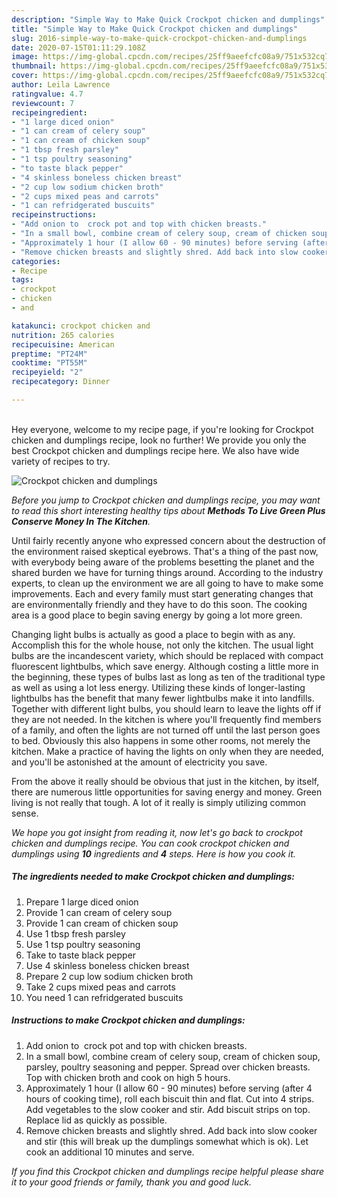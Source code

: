 ```yaml
---
description: "Simple Way to Make Quick Crockpot chicken and dumplings"
title: "Simple Way to Make Quick Crockpot chicken and dumplings"
slug: 2016-simple-way-to-make-quick-crockpot-chicken-and-dumplings
date: 2020-07-15T01:11:29.108Z
image: https://img-global.cpcdn.com/recipes/25ff9aeefcfc08a9/751x532cq70/crockpot-chicken-and-dumplings-recipe-main-photo.jpg
thumbnail: https://img-global.cpcdn.com/recipes/25ff9aeefcfc08a9/751x532cq70/crockpot-chicken-and-dumplings-recipe-main-photo.jpg
cover: https://img-global.cpcdn.com/recipes/25ff9aeefcfc08a9/751x532cq70/crockpot-chicken-and-dumplings-recipe-main-photo.jpg
author: Leila Lawrence
ratingvalue: 4.7
reviewcount: 7
recipeingredient:
- "1 large diced onion"
- "1 can cream of celery soup"
- "1 can cream of chicken soup"
- "1 tbsp fresh parsley"
- "1 tsp poultry seasoning"
- "to taste black pepper"
- "4 skinless boneless chicken breast"
- "2 cup low sodium chicken broth"
- "2 cups mixed peas and carrots"
- "1 can refridgerated buscuits"
recipeinstructions:
- "Add onion to  crock pot and top with chicken breasts."
- "In a small bowl, combine cream of celery soup, cream of chicken soup, parsley, poultry seasoning and pepper. Spread over chicken breasts. Top with chicken broth and cook on high 5 hours."
- "Approximately 1 hour (I allow 60 - 90 minutes) before serving (after 4 hours of cooking time), roll each biscuit thin and flat. Cut into 4 strips. Add vegetables to the slow cooker and stir. Add biscuit strips on top. Replace lid as quickly as possible."
- "Remove chicken breasts and slightly shred. Add back into slow cooker and stir (this will break up the dumplings somewhat which is ok). Let cook an additional 10 minutes and serve."
categories:
- Recipe
tags:
- crockpot
- chicken
- and

katakunci: crockpot chicken and 
nutrition: 265 calories
recipecuisine: American
preptime: "PT24M"
cooktime: "PT55M"
recipeyield: "2"
recipecategory: Dinner

---
```

<br>
Hey everyone, welcome to my recipe page, if you're looking for Crockpot chicken and dumplings recipe, look no further! We provide you only the best Crockpot chicken and dumplings recipe here. We also have wide variety of recipes to try.
<br>


![Crockpot chicken and dumplings](https://img-global.cpcdn.com/recipes/25ff9aeefcfc08a9/751x532cq70/crockpot-chicken-and-dumplings-recipe-main-photo.jpg)

<i>Before you jump to Crockpot chicken and dumplings recipe, you may want to read this short interesting healthy tips about 
<strong>Methods To Live Green Plus Conserve Money In The Kitchen</strong>.</i>
</br>

Until fairly recently anyone who expressed concern about the destruction of the environment raised skeptical eyebrows. That's a thing of the past now, with everybody being aware of the problems besetting the planet and the shared burden we have for turning things around. According to the industry experts, to clean up the environment we are all going to have to make some improvements. Each and every family must start generating changes that are environmentally friendly and they have to do this soon. The cooking area is a good place to begin saving energy by going a lot more green.

Changing light bulbs is actually as good a place to begin with as any. Accomplish this for the whole house, not only the kitchen. The usual light bulbs are the incandescent variety, which should be replaced with compact fluorescent lightbulbs, which save energy. Although costing a little more in the beginning, these types of bulbs last as long as ten of the traditional type as well as using a lot less energy. Utilizing these kinds of longer-lasting lightbulbs has the benefit that many fewer lightbulbs make it into landfills. Together with different light bulbs, you should learn to leave the lights off if they are not needed. In the kitchen is where you'll frequently find members of a family, and often the lights are not turned off until the last person goes to bed. Obviously this also happens in some other rooms, not merely the kitchen. Make a practice of having the lights on only when they are needed, and you'll be astonished at the amount of electricity you save.

From the above it really should be obvious that just in the kitchen, by itself, there are numerous little opportunities for saving energy and money. Green living is not really that tough. A lot of it really is simply utilizing common sense.


<i>We hope you got insight from reading it, now let's go back to crockpot chicken and dumplings recipe. You can cook crockpot chicken and dumplings using <strong>10</strong> ingredients and <strong>4</strong> steps. Here is how you cook it.
</i>

##### The ingredients needed to make Crockpot chicken and dumplings:

1. Prepare 1 large diced onion
1. Provide 1 can cream of celery soup
1. Provide 1 can cream of chicken soup
1. Use 1 tbsp fresh parsley
1. Use 1 tsp poultry seasoning
1. Take to taste black pepper
1. Use 4 skinless boneless chicken breast
1. Prepare 2 cup low sodium chicken broth
1. Take 2 cups mixed peas and carrots
1. You need 1 can refridgerated buscuits


##### Instructions to make Crockpot chicken and dumplings:

1. Add onion to  crock pot and top with chicken breasts.
1. In a small bowl, combine cream of celery soup, cream of chicken soup, parsley, poultry seasoning and pepper. Spread over chicken breasts. Top with chicken broth and cook on high 5 hours.
1. Approximately 1 hour (I allow 60 - 90 minutes) before serving (after 4 hours of cooking time), roll each biscuit thin and flat. Cut into 4 strips. Add vegetables to the slow cooker and stir. Add biscuit strips on top. Replace lid as quickly as possible.
1. Remove chicken breasts and slightly shred. Add back into slow cooker and stir (this will break up the dumplings somewhat which is ok). Let cook an additional 10 minutes and serve.


<i>If you find this Crockpot chicken and dumplings recipe helpful please share it to your good friends or family, thank you and good luck.</i>
